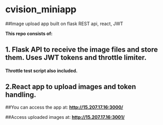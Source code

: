 # cvision_miniapp
##Image upload app built on flask REST api, react, JWT

**This repo consists of:**
## 1. Flask API to receive the image files and store them. Uses JWT tokens and throttle limiter.
  #### Throttle test script also included.
  
  
## 2.React app to upload images and token handling.

##You can access the app at:
**http://15.207.17.16:3000/**

##Access uploaded images at:
**http://15.207.17.16:3001/**
